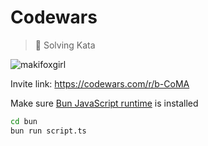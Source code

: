 # Codewars

> 💮 Solving Kata

![makifoxgirl](https://www.codewars.com/users/makifoxgirl/badges/large)

Invite link: https://codewars.com/r/b-CoMA

Make sure [Bun JavaScript runtime](https://bun.sh) is installed

```bash
cd bun
bun run script.ts
```
